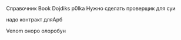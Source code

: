 Справочник
Book
Dojdiks
p0lka
Нужно сделать проверщик для суи

надо контракт дляАрб

Venom оноро олоробун
